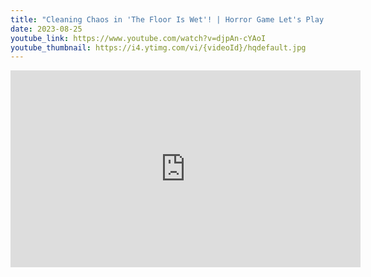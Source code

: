 ```yaml
---
title: "Cleaning Chaos in 'The Floor Is Wet'! | Horror Game Let's Play #short"
date: 2023-08-25
youtube_link: https://www.youtube.com/watch?v=djpAn-cYAoI
youtube_thumbnail: https://i4.ytimg.com/vi/{videoId}/hqdefault.jpg
---
```

<iframe width="560" height="315" src="https://www.youtube.com/embed/djpAn-cYAoI" title="Cleaning Chaos in 'The Floor Is Wet'! | Horror Game Let's Play #short" frameborder="0" allow="accelerometer; autoplay; clipboard-write; encrypted-media; gyroscope; picture-in-picture; web-share" allowfullscreen></iframe>
